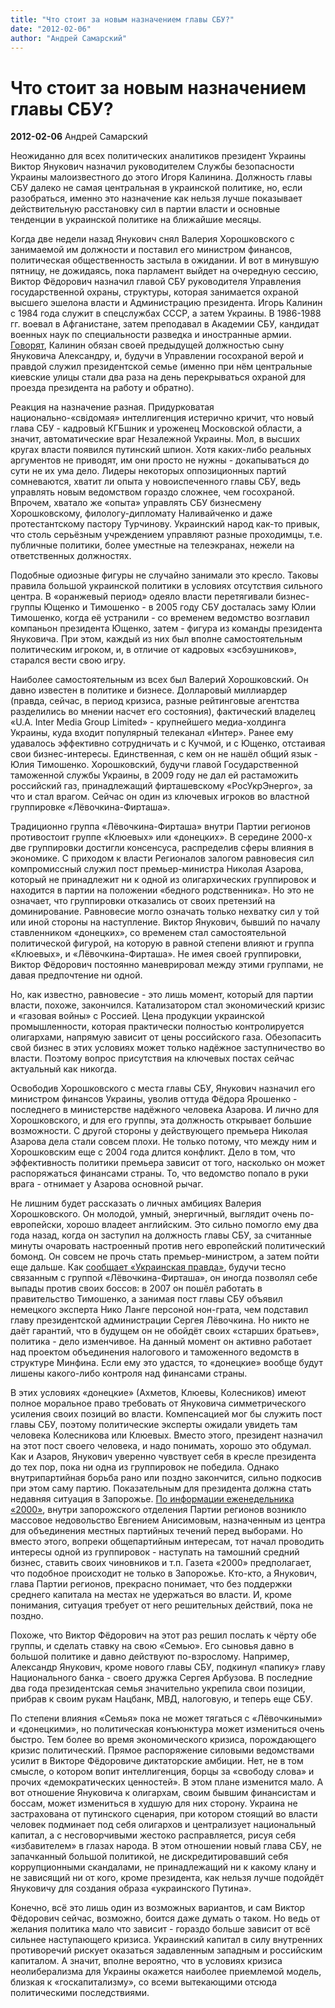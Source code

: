 ```yaml
---
title: "Что стоит за новым назначением главы СБУ?"
date: "2012-02-06"
author: "Андрей Самарский"
---
```


# Что стоит за новым назначением главы СБУ?

**2012-02-06** Андрей Самарский

Неожиданно для всех политических аналитиков президент Украины Виктор Янукович назначил руководителем Службы безопасности Украины малоизвестного до этого Игоря Калинина. Должность главы СБУ далеко не самая центральная в украинской политике, но, если разобраться, именно это назначение как нельзя лучше показывает действительную расстановку сил в партии власти и основные тенденции в украинской политике на ближайшие месяцы.

Когда две недели назад Янукович снял Валерия Хорошковского с занимаемой им должности и поставил его министром финансов, политическая общественность застыла в ожидании. И вот в минувшую пятницу, не дожидаясь, пока парламент выйдет на очередную сессию, Виктор Фёдорович назначил главой СБУ руководителя Управления государственной охраны, структуры, которая занимается охраной высшего эшелона власти и Администрацию президента. Игорь Калинин с 1984 года служит в спецслужбах СССР, а затем Украины. В 1986-1988 гг. воевал в Афганистане, затем преподавал в Академии СБУ, кандидат военных наук по специальности разведка и иностранные армии. [Говорят](http://www.pravda.com.ua/rus/articles/2012/02/3/6951682/), Калинин обязан своей предыдущей должностью сыну Януковича Александру, и, будучи в Управлении госохраной верой и правдой служил президентской семье (именно при нём центральные киевские улицы стали два раза на день перекрываться охраной для проезда президента на работу и обратно).

Реакция на назначение разная. Придурковатая национально-«свідомая» интеллигенция истерично кричит, что новый глава СБУ - кадровый КГБшник и уроженец Московской области, а значит, автоматические враг Незалежной Украины. Мол, в высших кругах власти появился путинский шпион. Хотя каких-либо реальных аргументов не приводят, им они просто не нужны - докапываться до сути не их ума дело. Лидеры некоторых оппозиционных партий сомневаются, хватит ли опыта у новоиспеченного главы СБУ, ведь управлять новым ведомством гораздо сложнее, чем госохраной. Впрочем, хватало же «опыта» управлять СБУ бизнесмену Хорошковскому, филологу-дипломату Наливайченко и даже протестантскому пастору Турчинову. Украинский народ как-то привык, что столь серьёзным учреждением управляют разные проходимцы, т.е. публичные политики, более уместные на телеэкранах, нежели на ответственных должностях.

Подобные одиозные фигуры не случайно занимали это кресло. Таковы правила большой украинской политики в условиях отсутствия сильного центра. В «оранжевый период» одеяло власти перетягивали бизнес-группы Ющенко и Тимошенко - в 2005 году СБУ досталась заму Юлии Тимошенко, когда её устранили - со временем ведомство возглавил компаньон президента Ющенко, затем - фигура из команды президента Януковича. При этом, каждый из них был вполне самостоятельным политическим игроком, и, в отличие от кадровых «эсбэушников», старался вести свою игру.

Наиболее самостоятельным из всех был Валерий Хорошковский. Он давно известен в политике и бизнесе. Долларовый миллиардер (правда, сейчас, в период кризиса, разные рейтинговые агентства разделились во мнении насчет его состояния), фактический владелец «U.A. Inter Media Group Limited» - крупнейшего медиа-холдинга Украины, куда входит популярный телеканал «Интер». Ранее ему удавалось эффективно сотрудничать и с Кучмой, и с Ющенко, отстаивая свои бизнес-интересы. Единственная, с кем он не нашёл общий язык - Юлия Тимошенко. Хорошковский, будучи главой Государственной таможенной службы Украины, в 2009 году не дал ей растаможить российский газ, принадлежащий фирташевскому «РосУкрЭнерго», за что и стал врагом. Сейчас он один из ключевых игроков во властной группировке «Лёвочкина-Фирташа».

Традиционно группа «Лёвочкина-Фирташа» внутри Партии регионов противостоит группе «Клюевых» или «донецких». В середине 2000-х две группировки достигли консенсуса, распределив сферы влияния в экономике. С приходом к власти Регионалов залогом равновесия сил компромиссный служил пост премьер-министра Николая Азарова, который не принадлежит ни к одной из олигархических группировок и находится в партии на положении «бедного родственника». Но это не означает, что группировки отказались от своих претензий на доминирование. Равновесие могло означать только нехватку сил у той или иной стороны на наступление. Виктор Янукович, бывший по началу ставленником «донецких», со временем стал самостоятельной политической фигурой, на которую в равной степени влияют и группа «Клюевых», и «Лёвочкина-Фирташа». Не имея своей группировки, Виктор Фёдорович постоянно маневрировал между этими группами, не давая предпочтение ни одной.

Но, как известно, равновесие - это лишь момент, который для партии власти, похоже, закончился. Катализатором стал экономический кризис и «газовая войны» с Россией. Цена продукции украинской промышленности, которая практически полностью контролируется олигархами, напрямую зависит от цены российского газа. Обезопасить свой бизнес в этих условиях может только надёжное заступничество во власти. Поэтому вопрос присутствия на ключевых постах сейчас актуальный как никогда.

Освободив Хорошковского с места главы СБУ, Янукович назначил его министром финансов Украины, уволив оттуда Фёдора Ярошенко - последнего в министерстве надёжного человека Азарова. И лично для Хорошковского, и для его группы, эта должность открывает большие возможности. С другой стороны у действующего премьера Николая Азарова дела стали совсем плохи. Не только потому, что между ним и Хорошковским еще с 2004 года длится конфликт. Дело в том, что эффективность политики премьера зависит от того, насколько он может распоряжаться финансами страны. То, что ведомство попало в руки врага - отнимает у Азарова основной рычаг.

Не лишним будет рассказать о личных амбициях Валерия Хорошковского. Он молодой, умный, энергичный, выглядит очень по-европейски, хорошо владеет английским. Это сильно помогло ему два года назад, когда он заступил на должность главы СБУ, за считанные минуты очаровать настроенный против него европейский политический бомонд. Он совсем не прочь стать премьер-министром, а затем пойти еще дальше. Как [сообщает «Украинская правда»](http://www.pravda.com.ua/rus/articles/2012/01/18/6918185/), будучи тесно связанным с группой «Лёвочкина-Фирташа», он иногда позволял себе выпады против своих боссов: в 2007 он пошёл работать в правительство Тимошенко, а занимая пост главы СБУ объявил немецкого эксперта Нико Ланге персоной нон-грата, чем подставил главу президентской администрации Сергея Лёвочкина. Но никто не даёт гарантий, что в будущем он не обойдёт своих «старших братьев», политика - дело изменчивое. На данный момент он активно работает над проектом объединения налогового и таможенного ведомств в структуре Минфина. Если ему это удастся, то «донецкие» вообще будут лишены какого-либо контроля над финансами страны.

В этих условиях «донецкие» (Ахметов, Клюевы, Колесников) имеют полное моральное право требовать от Януковича симметрического усиления своих позиций во власти. Компенсацией мог бы служить пост главы СБУ, поэтому политические эксперты ожидали увидеть там человека Колесникова или Клюевых. Вместо этого, президент назначил на этот пост своего человека, и надо понимать, хорошо это обдумал. Как и Азаров, Янукович уверенно чувствует себя в кресле президента до тех пор, пока ни одна из группировок не победила. Однако внутрипартийная борьба рано или поздно закончится, сильно подкосив при этом саму партию. Показательным для президента должна стать недавняя ситуация в Запорожье. [По информации еженедельника «2000»](http://2000.net.ua/2000/forum/mnenie/78159), внутри запорожского отделения Партии регионов возникло массовое недовольство Евгением Анисимовым, назначенным из центра для объединения местных партийных течений перед выборами. Но вместо этого, вопреки общепартийным интересам, тот начал проводить интересы одной из группировок - наступать на тамошний средний бизнес, ставить своих чиновников и т.п. Газета «2000» предполагает, что подобное происходит не только в Запорожье. Кто-кто, а Янукович, глава Партии регионов, прекрасно понимает, что без поддержки среднего капитала на местах не удержаться во власти. И, кроме понимания, ситуация требует от него решительных действий, пока не поздно.

Похоже, что Виктор Фёдорович на этот раз решил послать к чёрту обе группы, и сделать ставку на свою «Семью». Его сыновья давно в большой политике и давно действуют по-взрослому. Например, Александр Янукович, кроме нового главы СБУ, подкинул «папику» главу Национального банка - своего дружка Сергея Арбузова. В последние два года президентская семья значительно укрепила свои позиции, прибрав к своим рукам Нацбанк, МВД, налоговую, и теперь еще СБУ.

По степени влияния «Семья» пока не может тягаться с «Лёвочкиными» и «донецкими», но политическая конъюнктура может измениться очень быстро. Тем более во время экономического кризиса, порождающего кризис политический. Прямое распоряжение силовыми ведомствами усилит в Викторе Фёдоровиче диктаторские амбиции. Нет, не в том смысле, о котором вопит интеллигенция, борцы за «свободу слова» и прочих «демократических ценностей». В этом плане изменится мало. А вот отношение Януковича к олигархам, своим бывшим финансистам и боссам, может измениться в худшую для них сторону. Украина не застрахована от путинского сценария, при котором стоящий во власти человек подминает под себя олигархов и централизует национальный капитал, а с несговорчивыми жестоко расправляется, рисуя себя «избавителем» в глазах народа. В этом отношении новый глава СБУ, не запачканный большой политикой, не дискредитировавший себя коррупционными скандалами, не принадлежащий ни к какому клану и не зависящий ни от кого, кроме президента, как нельзя лучше подойдёт Януковичу для создания образа «украинского Путина».

Конечно, всё это лишь один из возможных вариантов, и сам Виктор Фёдорович сейчас, возможно, боится даже думать о таком. Но ведь от желания политика мало что зависит - гораздо больше зависит от всё сильнее наступающего кризиса. Украинский капитал в силу внутренних противоречий рискует оказаться задавленным западным и российским капиталом. А значит, вполне вероятно, что в условиях кризиса неолиберализма для Украины окажется наиболее приемлемой модель, близкая к «госкапитализму», со всеми вытекающими отсюда политическими последствиями.